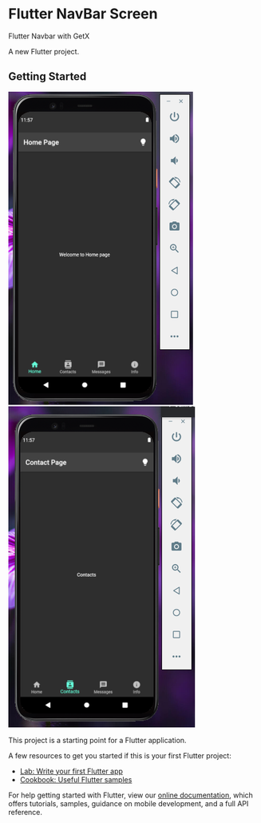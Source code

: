 # Flutter NavBar Screen 
Flutter Navbar with GetX 


A new Flutter project.

## Getting Started

![alt text](https://github.com/Sjdpk/OnBoarding-with-Shared_Preferences-/blob/main/Screenshot/first_page.png)
![alt text](https://github.com/Sjdpk/OnBoarding-with-Shared_Preferences-/blob/main/Screenshot/second_page.png)


This project is a starting point for a Flutter application.

A few resources to get you started if this is your first Flutter project:

- [Lab: Write your first Flutter app](https://flutter.dev/docs/get-started/codelab)
- [Cookbook: Useful Flutter samples](https://flutter.dev/docs/cookbook)

For help getting started with Flutter, view our
[online documentation](https://flutter.dev/docs), which offers tutorials,
samples, guidance on mobile development, and a full API reference.
